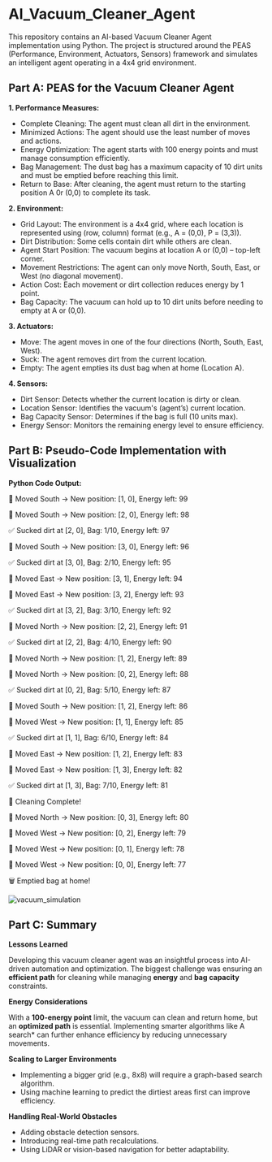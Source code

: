 # AI_Vacuum_Cleaner_Agent
This repository contains an AI-based Vacuum Cleaner Agent implementation using Python. The project is structured around the PEAS (Performance, Environment, Actuators, Sensors) framework and simulates an intelligent agent operating in a 4x4 grid environment.


## Part A: PEAS for the Vacuum Cleaner Agent

**1. Performance Measures:**

- Complete Cleaning: The agent must clean all dirt in the environment.
- Minimized Actions: The agent should use the least number of moves and actions.
- Energy Optimization: The agent starts with 100 energy points and must manage consumption efficiently.
- Bag Management: The dust bag has a maximum capacity of 10 dirt units and must be emptied before reaching this limit.
- Return to Base: After cleaning, the agent must return to the starting position A 0r (0,0) to complete its task.

**2. Environment:**

- Grid Layout: The environment is a 4x4 grid, where each location is represented using (row, column) format (e.g., A = (0,0), P = (3,3)).
- Dirt Distribution: Some cells contain dirt while others are clean.
- Agent Start Position: The vacuum begins at location A or (0,0) – top-left corner.
- Movement Restrictions: The agent can only move North, South, East, or West (no diagonal movement).
- Action Cost: Each movement or dirt collection reduces energy by 1 point.
- Bag Capacity: The vacuum can hold up to 10 dirt units before needing to empty at A or (0,0).

**3. Actuators:**

- Move: The agent moves in one of the four directions (North, South, East, West).
- Suck: The agent removes dirt from the current location.
- Empty: The agent empties its dust bag when at home (Location A).

**4. Sensors:**

- Dirt Sensor: Detects whether the current location is dirty or clean.
- Location Sensor: Identifies the vacuum's (agent’s) current location.
- Bag Capacity Sensor: Determines if the bag is full (10 units max).
- Energy Sensor: Monitors the remaining energy level to ensure efficiency.


## Part B: Pseudo-Code Implementation with Visualization

**Python Code Output:**


🔄 Moved South → New position: [1, 0], Energy left: 99

🔄 Moved South → New position: [2, 0], Energy left: 98

✅ Sucked dirt at [2, 0], Bag: 1/10, Energy left: 97

🔄 Moved South → New position: [3, 0], Energy left: 96

✅ Sucked dirt at [3, 0], Bag: 2/10, Energy left: 95

🔄 Moved East → New position: [3, 1], Energy left: 94

🔄 Moved East → New position: [3, 2], Energy left: 93

✅ Sucked dirt at [3, 2], Bag: 3/10, Energy left: 92

🔄 Moved North → New position: [2, 2], Energy left: 91

✅ Sucked dirt at [2, 2], Bag: 4/10, Energy left: 90

🔄 Moved North → New position: [1, 2], Energy left: 89

🔄 Moved North → New position: [0, 2], Energy left: 88

✅ Sucked dirt at [0, 2], Bag: 5/10, Energy left: 87

🔄 Moved South → New position: [1, 2], Energy left: 86

🔄 Moved West → New position: [1, 1], Energy left: 85

✅ Sucked dirt at [1, 1], Bag: 6/10, Energy left: 84

🔄 Moved East → New position: [1, 2], Energy left: 83

🔄 Moved East → New position: [1, 3], Energy left: 82

✅ Sucked dirt at [1, 3], Bag: 7/10, Energy left: 81

🎉 Cleaning Complete!

🔄 Moved North → New position: [0, 3], Energy left: 80

🔄 Moved West → New position: [0, 2], Energy left: 79

🔄 Moved West → New position: [0, 1], Energy left: 78

🔄 Moved West → New position: [0, 0], Energy left: 77

🗑️ Emptied bag at home!

![vacuum_simulation](https://github.com/user-attachments/assets/bbf1f83d-5700-4a96-b472-9b75e0fdd47f)


## Part C: Summary

**Lessons Learned**

Developing this vacuum cleaner agent was an insightful process into AI-driven automation and optimization. The biggest challenge was ensuring an **efficient path** for cleaning while managing **energy** and **bag capacity** constraints.

**Energy Considerations**

With a **100-energy point** limit, the vacuum can clean and return home, but an **optimized path** is essential. Implementing smarter algorithms like A search* can further enhance efficiency by reducing unnecessary movements.

**Scaling to Larger Environments**

- Implementing a bigger grid (e.g., 8x8) will require a graph-based search algorithm.
- Using machine learning to predict the dirtiest areas first can improve efficiency.

**Handling Real-World Obstacles**

- Adding obstacle detection sensors.
- Introducing real-time path recalculations.
- Using LiDAR or vision-based navigation for better adaptability.
